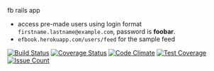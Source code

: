 fb rails app

* access pre-made users using login format `firstname.lastname@example.com`, password is **foobar**.
* `efbook.herokuapp.com/users/feed` for the sample feed

[![Build Status](https://travis-ci.org/sic-f/fb.svg?branch=master)](https://travis-ci.org/sic-f/fb)
[![Coverage Status](https://coveralls.io/repos/github/sic-f/fb/badge.svg?branch=master)](https://coveralls.io/github/sic-f/fb?branch=master)
[![Code Climate](https://codeclimate.com/github/sic-f/fb/badges/gpa.svg)](https://codeclimate.com/github/sic-f/fb)
[![Test Coverage](https://codeclimate.com/github/sic-f/fb/badges/coverage.svg)](https://codeclimate.com/github/sic-f/fb/coverage)
[![Issue Count](https://codeclimate.com/github/sic-f/fb/badges/issue_count.svg)](https://codeclimate.com/github/sic-f/fb)
